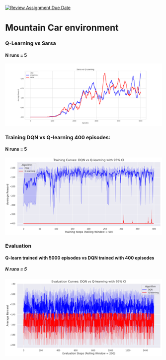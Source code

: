 [![Review Assignment Due Date](https://classroom.github.com/assets/deadline-readme-button-22041afd0340ce965d47ae6ef1cefeee28c7c493a6346c4f15d667ab976d596c.svg)](https://classroom.github.com/a/3cFWPdqG)

# Mountain Car environment

### Q-Learning vs Sarsa
#### N runs = 5
<p align="center">
  <img src="train_sarVSq.png" width="1000">  <br>
</p>

### Training DQN vs Q-learning 400 episodes:
#### N runs = 5

<p align="center">
  <img src="training_curves.png" width="1000">  <br>
</p>

### Evaluation

#### Q-learn trained with 5000 episodes vs DQN trained with 400 episodes
##### N runs = 5
<p align="center">
  <img src="evaluation_curves.png" width="1000">  <br>
</p>
